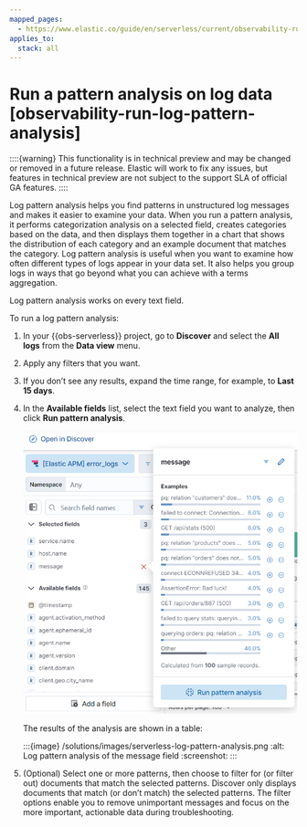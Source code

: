 ```yaml
---
mapped_pages:
  - https://www.elastic.co/guide/en/serverless/current/observability-run-log-pattern-analysis.html
applies_to:
  stack: all
---
```


# Run a pattern analysis on log data [observability-run-log-pattern-analysis]

::::{warning}
This functionality is in technical preview and may be changed or removed in a future release. Elastic will work to fix any issues, but features in technical preview are not subject to the support SLA of official GA features.
::::


Log pattern analysis helps you find patterns in unstructured log messages and makes it easier to examine your data. When you run a pattern analysis, it performs categorization analysis on a selected field, creates categories based on the data, and then displays them together in a chart that shows the distribution of each category and an example document that matches the category. Log pattern analysis is useful when you want to examine how often different types of logs appear in your data set. It also helps you group logs in ways that go beyond what you can achieve with a terms aggregation.

Log pattern analysis works on every text field.

To run a log pattern analysis:

1. In your {{obs-serverless}} project, go to **Discover** and select the **All logs** from the **Data view** menu.
2. Apply any filters that you want.
3. If you don’t see any results, expand the time range, for example, to **Last 15 days**.
4. In the **Available fields** list, select the text field you want to analyze, then click **Run pattern analysis**.

    ![Run log pattern analysis](/solutions/images/serverless-run-log-pattern-analysis.png "")

    The results of the analysis are shown in a table:

    :::{image} /solutions/images/serverless-log-pattern-analysis.png
    :alt: Log pattern analysis of the message field
    :screenshot:
    :::

5. (Optional) Select one or more patterns, then choose to filter for (or filter out) documents that match the selected patterns. Discover only displays documents that match (or don’t match) the selected patterns. The filter options enable you to remove unimportant messages and focus on the more important, actionable data during troubleshooting.
